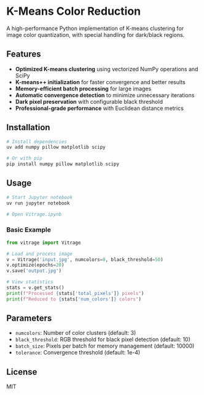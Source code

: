 # K-Means Color Reduction

A high-performance Python implementation of K-means clustering for image color quantization, with special handling for dark/black regions.

## Features

- **Optimized K-means clustering** using vectorized NumPy operations and SciPy
- **K-means++ initialization** for faster convergence and better results
- **Memory-efficient batch processing** for large images
- **Automatic convergence detection** to minimize unnecessary iterations
- **Dark pixel preservation** with configurable black threshold
- **Professional-grade performance** with Euclidean distance metrics

## Installation

```bash
# Install dependencies
uv add numpy pillow matplotlib scipy

# Or with pip
pip install numpy pillow matplotlib scipy
```

## Usage

```bash
# Start Jupyter notebook
uv run jupyter notebook

# Open Vitrage.ipynb
```

### Basic Example

```python
from vitrage import Vitrage

# Load and process image
v = Vitrage('input.jpg', numcolors=8, black_threshold=50)
v.optimize(epochs=20)
v.save('output.jpg')

# View statistics
stats = v.get_stats()
print(f"Processed {stats['total_pixels']} pixels")
print(f"Reduced to {stats['num_colors']} colors")
```

## Parameters

- `numcolors`: Number of color clusters (default: 3)
- `black_threshold`: RGB threshold for black pixel detection (default: 10)
- `batch_size`: Pixels per batch for memory management (default: 10000)
- `tolerance`: Convergence threshold (default: 1e-4)

## License

MIT